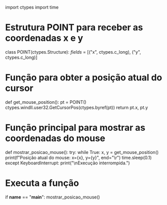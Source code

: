 import ctypes
import time

# Estrutura POINT para receber as coordenadas x e y
class POINT(ctypes.Structure):
    _fields_ = [("x", ctypes.c_long), ("y", ctypes.c_long)]

# Função para obter a posição atual do cursor
def get_mouse_position():
    pt = POINT()
    ctypes.windll.user32.GetCursorPos(ctypes.byref(pt))
    return pt.x, pt.y

# Função principal para mostrar as coordenadas do mouse
def mostrar_posicao_mouse():
    try:
        while True:
            x, y = get_mouse_position()
            print(f"Posição atual do mouse: x={x}, y={y}", end="\r")
            time.sleep(0.1)
    except KeyboardInterrupt:
        print("\nExecução interrompida.")

# Executa a função
if __name__ == "__main__":
    mostrar_posicao_mouse()

